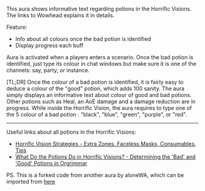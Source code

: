 This aura shows informative text regarding potions in the Horrific Visions. The links to Wowhead explains it in details.

Feature:

* Info about all colours once the bad potion is identified
* Display progress each buff

Aura is activated when a players enters a scenario. Once the bad potion is identified, just type its colour in chat windows but make sure it is one of the channels: say, party, or instance.    

[TL;DR]
Once the colour of a bad potion is identified, it is fairly easy to deduce a colour of the "good" potion, which adds 100 sanity. The aura simply displays an informative text about colour of good and bad potions. Other potions such as Heal, an AoE damage and a damage reduction are in progress. While inside the Horrific Vision, the aura requires to type one of the 5 colour of a bad potion : "black", "blue", "green", "purple", or "red".

---

Useful links about all potions in the Horrific Visions:

* [Horrific Vision Strategies - Extra Zones, Faceless Masks, Consumables, Tips](https://www.wowhead.com/guides/horrific-visions-strategy-faceless-mask-consumables-tips)
* [What Do the Potions Do in Horrific Visions? - Determining the 'Bad' and 'Good' Potions in Orgrimmar](https://classic.wowhead.com/news=311190/what-do-the-potions-do-in-horrific-visions-determining-the-bad-and-good-potions-)

PS. This is a forked code from another aura by aloneWA, which can be imported from [here](https://wago.io/H-5rf3t-J)
